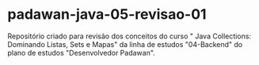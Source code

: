 # padawan-java-05-revisao-01
Repositório criado para revisão dos conceitos do curso " Java Collections: Dominando Listas, Sets e Mapas" da linha de estudos "04-Backend" do plano de estudos "Desenvolvedor Padawan".
